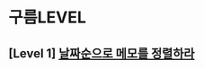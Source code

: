 # 구름LEVEL 
## [Level 1] [날짜순으로 메모를 정렬하라][link]

[link]: https://level.goorm.io/exam/43062/%EB%82%A0%EC%A7%9C%EC%88%9C%EC%9C%BC%EB%A1%9C-%EB%A9%94%EB%AA%A8%EB%A5%BC-%EC%A0%95%EB%A0%AC%ED%95%98%EB%9D%BC/quiz/1
